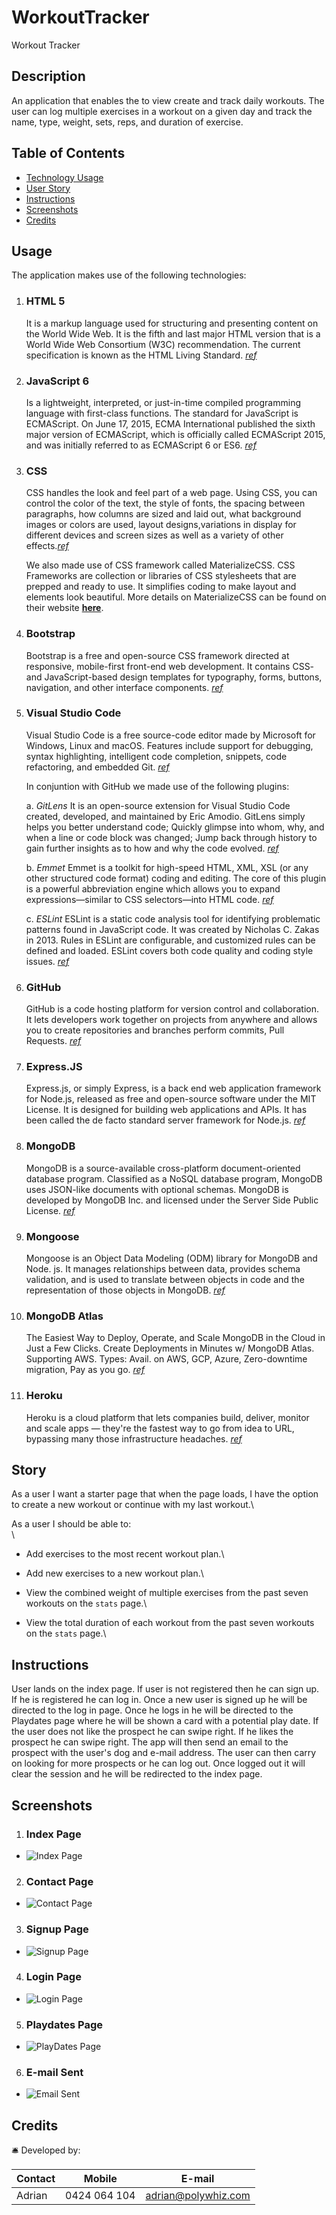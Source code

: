 # WorkoutTracker
Workout Tracker

## Description 
An application that enables the to view create and track daily workouts. The user can log multiple exercises in a workout on a given day and track the name, type, weight, sets, reps, and duration of exercise. 

## Table of Contents

* [Technology Usage](#usage)
* [User Story](#story)
* [Instructions](#Instructions)
* [Screenshots](#Screenshots)
* [Credits](#credits)


## Usage

The application makes use of the following technologies:

1.  ### HTML 5
    It is a markup language used for structuring and presenting content on the World Wide Web. It is the fifth and last major HTML version that is a World Wide Web Consortium (W3C) recommendation. The current specification is known as the HTML Living Standard. _[ref](https://www.google.com/url?sa=t&rct=j&q=&esrc=s&source=web&cd=&cad=rja&uact=8&ved=2ahUKEwirsJnF_IjuAhUFheYKHXzxC_oQFjAKegQIAhAC&url=https%3A%2F%2Fen.wikipedia.org%2Fwiki%2FHTML5&usg=AOvVaw1Pc1Tzxi9h86QKDBa0Ofro)_

2.  ### JavaScript 6
     Is a lightweight, interpreted, or just-in-time compiled programming language with first-class functions. The standard for JavaScript is ECMAScript. On June 17, 2015, ECMA International published the sixth major version of ECMAScript, which is officially called ECMAScript 2015, and was initially referred to as ECMAScript 6 or ES6.  _[ref](https://developer.mozilla.org/en-US/docs/Web/JavaScript)_

3.  ### CSS
    CSS handles the look and feel part of a web page. Using CSS, you can control the color of the text, the style of fonts, the spacing between paragraphs, how columns are sized and laid out, what background images or colors are used, layout designs,variations in display for different devices and screen sizes as well as a variety of other effects._[ref](https://medium.com/html-all-the-things/what-is-a-css-framework-f758ef0b1a11)_

    We also made use of CSS framework called MaterializeCSS. CSS Frameworks are collection or libraries of CSS stylesheets that are prepped and ready to use. It simplifies coding to make layout and elements look beautiful. More details on MaterializeCSS can be found on their website **[here](https://materializecss.com)**. 

4.  ### Bootstrap
    Bootstrap is a free and open-source CSS framework directed at responsive, mobile-first front-end web development. It contains CSS- and JavaScript-based design templates for typography, forms, buttons, navigation, and other interface components. _[ref](https://getbootstrap.com)_


5.  ### Visual Studio Code
    Visual Studio Code is a free source-code editor made by Microsoft for Windows, Linux and macOS. Features include support for debugging, syntax highlighting, intelligent code completion, snippets, code refactoring, and embedded Git. _[ref](https://en.wikipedia.org/wiki/Visual_Studio_Code)_

    In conjuntion with GitHub we made use of the following plugins:
     
     a. *_GitLens_*
     It is an open-source extension for Visual Studio Code created, developed, and maintained by Eric Amodio. GitLens simply helps you better understand code; Quickly glimpse into whom, why, and when a line or code block was changed; Jump back through history to gain further insights as to how and why the code evolved. _[ref](https://www.google.com/url?sa=t&rct=j&q=&esrc=s&source=web&cd=&cad=rja&uact=8&ved=2ahUKEwiP-PSeh4nuAhVH73MBHcTWAT8QFjAHegQIBxAC&url=https%3A%2F%2Fmarketplace.visualstudio.com%2Fitems%3FitemName%3Deamodio.gitlens&usg=AOvVaw0RHvZ8fzEvI-Efg2Cw6fxU)_

     b. *_Emmet_*
     Emmet is a toolkit for high-speed HTML, XML, XSL (or any other structured code format) coding and editing. The core of this plugin is a powerful abbreviation engine which allows you to expand expressions—similar to CSS selectors—into HTML code. _[ref](https://www.google.com/url?sa=t&rct=j&q=&esrc=s&source=web&cd=&cad=rja&uact=8&ved=2ahUKEwi16o_Dh4nuAhWK7HMBHXdEBCcQFjABegQICBAC&url=https%3A%2F%2Fgithub.com%2Femmetio%2Femmet-eclipse&usg=AOvVaw3kWt3hMlR-KF3B5nqVBAUX)_

     c. *_ESLint_*
     ESLint is a static code analysis tool for identifying problematic patterns found in JavaScript code. It was created by Nicholas C. Zakas in 2013. Rules in ESLint are configurable, and customized rules can be defined and loaded. ESLint covers both code quality and coding style issues.  _[ref](https://eslint.org)_

6.   ### GitHub
     GitHub is a code hosting platform for version control and collaboration. It lets developers work together on projects from anywhere and allows you to create repositories and branches perform commits, Pull Requests. _[ref](https://guides.github.com/activities/hello-world/)_

7.   ### Express.JS
     Express.js, or simply Express, is a back end web application framework for Node.js, released as free and open-source software under the MIT License. It is designed for building web applications and APIs. It has been called the de facto standard server framework for Node.js. _[ref](https://expressjs.com)_

8.   ### MongoDB
     MongoDB is a source-available cross-platform document-oriented database program. Classified as a NoSQL database program, MongoDB uses JSON-like documents with optional schemas. MongoDB is developed by MongoDB Inc. and licensed under the Server Side Public License. _[ref](https://www.google.com/url?sa=t&rct=j&q=&esrc=s&source=web&cd=&cad=rja&uact=8&ved=2ahUKEwjZzfPIs-vwAhUaxjgGHeCzAfQQmhMwKXoECCMQAg&url=https%3A%2F%2Fen.wikipedia.org%2Fwiki%2FMongoDB&usg=AOvVaw3PJdCI4udxnDks0Terluqa)_

9.   ### Mongoose
     Mongoose is an Object Data Modeling (ODM) library for MongoDB and Node. js. It manages relationships between data, provides schema validation, and is used to translate between objects in code and the representation of those objects in MongoDB. _[ref](https://www.google.com/url?sa=t&rct=j&q=&esrc=s&source=web&cd=&cad=rja&uact=8&ved=2ahUKEwjv15r2s-vwAhUTzTgGHXafCCgQFjAEegQIDhAD&url=https%3A%2F%2Fwww.freecodecamp.org%2Fnews%2Fintroduction-to-mongoose-for-mongodb-d2a7aa593c57%2F&usg=AOvVaw22o17VmM6Lkp-qWmszgGjM)_

10.  ### MongoDB Atlas
     The Easiest Way to Deploy, Operate, and Scale MongoDB in the Cloud in Just a Few Clicks. Create Deployments in Minutes w/ MongoDB Atlas. Supporting AWS. Types: Avail. on AWS, GCP, Azure, Zero-downtime migration, Pay as you go. _[ref](https://www.googleadservices.com/pagead/aclk?sa=L&ai=DChcSEwi34cqUtOvwAhWMBXIKHf_aB0QYABAAGgJzZg&ae=2&ohost=www.google.com&cid=CAESQeD2EBy2vnuAkAIYcawpodFzBkvwXQN7glufUGUaEMTJPM3sv3QAwrZZ7fQbx3qaoxA_YJ3EJLBs_8O6m7rNIsZ6&sig=AOD64_3oi-sU-FBfvOMHMvUtrJIx44Tjyg&q&adurl&ved=2ahUKEwjQ4cKUtOvwAhWjyjgGHV9fDfoQ0Qx6BAgCEAE)_

11.  ### Heroku
     Heroku is a cloud platform that lets companies build, deliver, monitor and scale apps — they're the fastest way to go from idea to URL, bypassing many those infrastructure headaches. _[ref](https://heroku.com)_


## Story
As a user I want a starter page that when the page loads, I have the option to create a new workout or continue with my last workout.\

As a user I should be able to:\
\
  * Add exercises to the most recent workout plan.\

  * Add new exercises to a new workout plan.\

  * View the combined weight of multiple exercises from the past seven workouts on the `stats` page.\

  * View the total duration of each workout from the past seven workouts on the `stats` page.\


## Instructions
User lands on the index page. If user is not registered then he can sign up. If he is registered he can log in. Once a new user is signed up he will be directed to the log in page. Once he logs in he will be directed to the Playdates page where he will be shown a card with a potential play date. If the user does not like the prospect he can swipe right. If he likes the prospect he can swipe right. The app will then send an email to the prospect with the user's dog and e-mail address. The user can then carry on looking for more prospects or he can log out. Once logged out it will clear the session and he will be redirected to the index page.

## Screenshots

1. ### Index Page 
  * ![Index Page](https://github.com/marcojansen-gmx/Project2-Who-let-the-dogs-out-/blob/main/public/ScreenShots/IndexPageScreenshot.png?raw=true)
2. ### Contact Page 
  * ![Contact Page](https://github.com/marcojansen-gmx/Project2-Who-let-the-dogs-out-/blob/main/public/ScreenShots/ContactScreenShot.png?raw=true)
3. ### Signup Page  
  * ![Signup Page](https://github.com/marcojansen-gmx/Project2-Who-let-the-dogs-out-/blob/main/public/ScreenShots/SignupScreenShot.png?raw=true)
4. ### Login Page 
  * ![Login Page](https://github.com/marcojansen-gmx/Project2-Who-let-the-dogs-out-/blob/main/public/ScreenShots/LoginScreenshot.png?raw=true)
5. ### Playdates Page 
  * ![PlayDates Page](https://github.com/marcojansen-gmx/Project2-Who-let-the-dogs-out-/blob/main/public/ScreenShots/PlayCardScreenshot.png?raw=true)
6. ### E-mail Sent 
  * ![Email Sent](https://github.com/marcojansen-gmx/Project2-Who-let-the-dogs-out-/blob/main/public/ScreenShots/EmailScreenshot.png?raw=true)

## Credits
:bellhop_bell: 
Developed by:

Contact | Mobile | E-mail
------------ | ------------- | ------------
Adrian | 0424 064 104 | adrian@polywhiz.com